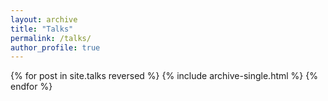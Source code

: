 ```yaml
---
layout: archive
title: "Talks"
permalink: /talks/
author_profile: true
---
```


{% for post in site.talks reversed %}
  {% include archive-single.html %}
{% endfor %}
